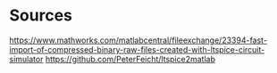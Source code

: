 # Sources

https://www.mathworks.com/matlabcentral/fileexchange/23394-fast-import-of-compressed-binary-raw-files-created-with-ltspice-circuit-simulator
https://github.com/PeterFeicht/ltspice2matlab
